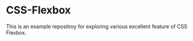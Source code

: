# CSS-Flexbox
This is an example repositroy for exploring various excellent feature of CSS Flexbox.
